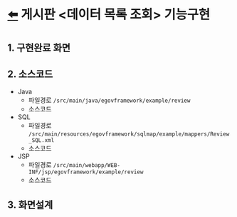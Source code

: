 # [⬅️](https://github.com/code-sum/ITO_Dev) 게시판 <데이터 목록 조회> 기능구현


## 1. 구현완료 화면



## 2. 소스코드
- Java
  - 파일경로 `/src/main/java/egovframework/example/review`
  - 소스코드 
- SQL
  - 파일경로 `/src/main/resources/egovframework/sqlmap/example/mappers/Review_SQL.xml`
  - 소스코드 
- JSP
  - 파일경로 `/src/main/webapp/WEB-INF/jsp/egovframework/example/review`
  - 소스코드 

## 3. 화면설계
